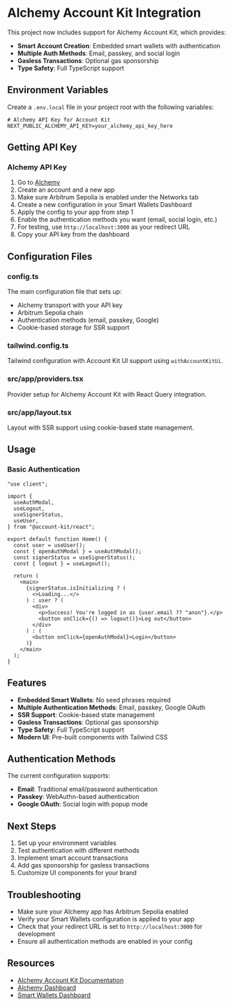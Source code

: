 # Alchemy Account Kit Integration

This project now includes support for Alchemy Account Kit, which provides:

- **Smart Account Creation**: Embedded smart wallets with authentication
- **Multiple Auth Methods**: Email, passkey, and social login
- **Gasless Transactions**: Optional gas sponsorship
- **Type Safety**: Full TypeScript support

## Environment Variables

Create a `.env.local` file in your project root with the following variables:

```env
# Alchemy API Key for Account Kit
NEXT_PUBLIC_ALCHEMY_API_KEY=your_alchemy_api_key_here
```

## Getting API Key

### Alchemy API Key

1. Go to [Alchemy](https://www.alchemy.com/)
2. Create an account and a new app
3. Make sure Arbitrum Sepolia is enabled under the Networks tab
4. Create a new configuration in your Smart Wallets Dashboard
5. Apply the config to your app from step 1
6. Enable the authentication methods you want (email, social login, etc.)
7. For testing, use `http://localhost:3000` as your redirect URL
8. Copy your API key from the dashboard

## Configuration Files

### config.ts

The main configuration file that sets up:

- Alchemy transport with your API key
- Arbitrum Sepolia chain
- Authentication methods (email, passkey, Google)
- Cookie-based storage for SSR support

### tailwind.config.ts

Tailwind configuration with Account Kit UI support using `withAccountKitUi`.

### src/app/providers.tsx

Provider setup for Alchemy Account Kit with React Query integration.

### src/app/layout.tsx

Layout with SSR support using cookie-based state management.

## Usage

### Basic Authentication

```tsx
"use client";

import {
  useAuthModal,
  useLogout,
  useSignerStatus,
  useUser,
} from "@account-kit/react";

export default function Home() {
  const user = useUser();
  const { openAuthModal } = useAuthModal();
  const signerStatus = useSignerStatus();
  const { logout } = useLogout();

  return (
    <main>
      {signerStatus.isInitializing ? (
        <>Loading...</>
      ) : user ? (
        <div>
          <p>Success! You're logged in as {user.email ?? "anon"}.</p>
          <button onClick={() => logout()}>Log out</button>
        </div>
      ) : (
        <button onClick={openAuthModal}>Login</button>
      )}
    </main>
  );
}
```

## Features

- **Embedded Smart Wallets**: No seed phrases required
- **Multiple Authentication Methods**: Email, passkey, Google OAuth
- **SSR Support**: Cookie-based state management
- **Gasless Transactions**: Optional gas sponsorship
- **Type Safety**: Full TypeScript support
- **Modern UI**: Pre-built components with Tailwind CSS

## Authentication Methods

The current configuration supports:

- **Email**: Traditional email/password authentication
- **Passkey**: WebAuthn-based authentication
- **Google OAuth**: Social login with popup mode

## Next Steps

1. Set up your environment variables
2. Test authentication with different methods
3. Implement smart account transactions
4. Add gas sponsorship for gasless transactions
5. Customize UI components for your brand

## Troubleshooting

- Make sure your Alchemy app has Arbitrum Sepolia enabled
- Verify your Smart Wallets configuration is applied to your app
- Check that your redirect URL is set to `http://localhost:3000` for development
- Ensure all authentication methods are enabled in your config

## Resources

- [Alchemy Account Kit Documentation](https://www.alchemy.com/docs/wallets/react/quickstart/existing-project)
- [Alchemy Dashboard](https://www.alchemy.com/)
- [Smart Wallets Dashboard](https://dashboard.alchemy.com/smart-wallets)
